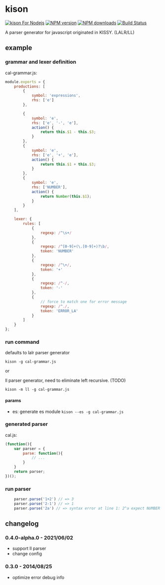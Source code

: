 # kison

[![kison For Nodejs](https://nodei.co/npm/kison.png)](https://npmjs.org/package/kison)
[![NPM version](https://badge.fury.io/js/kison.png)](http://badge.fury.io/js/kison)
[![NPM downloads](http://img.shields.io/npm/dm/kison.svg)](https://npmjs.org/package/kison)
[![Build Status](https://travis-ci.org/yiminghe/kison.svg?branch=master)](https://travis-ci.org/yiminghe/kison)


A parser generator for javascript originated in KISSY. (LALR/LL)

## example

### grammar and lexer definition

cal-grammar.js:

``` javascript
module.exports = {
    productions: [
        {
            symbol: 'expressions',
            rhs: ['e']
        },

        {
            symbol: 'e',
            rhs: ['e', '-', 'e'],
            action() {
                return this.$1 - this.$3;
            }
        },
        {
            symbol: 'e',
            rhs: ['e', '+', 'e'],
            action() {
                return this.$1 + this.$3;
            }
        },
        {
            symbol: 'e',
            rhs: ['NUMBER'],
            action() {
                return Number(this.$1);
            }
        }
    ],

    lexer: {
        rules: [
            {
                regexp: /^\s+/
            },
            {
                regexp: /^[0-9]+(\.[0-9]+)?\b/,
                token: 'NUMBER'
            },
            {
                regexp: /^\+/,
                token: '+'
            },
            {
                regexp: /^-/,
                token: '-'
            },
            {
                // force to match one for error message
                regexp: /^./,
                token: 'ERROR_LA'
            }
        ]
    }
};
```

### run command

defaults to lalr parser generator

```
kison -g cal-grammar.js
```

or

ll parser generator, need to eliminate left recursive. (TODO)

```
kison -m ll -g cal-grammar.js
```

#### params

- es: generate es module `kison --es -g cal-grammar.js`


### generated parser

cal.js:

``` javascript
(function(){
    var parser = {
        parse: function(){
            // ...
        }
    }
    return parser;
})();
```

### run parser

``` javascript
    parser.parse('1+2') // => 3
    parser.parse('2-1') // => 1
    parser.parse('2a') // => syntax error at line 1: 2^a expect NUMBER
```

## changelog

### 0.4.0-alpha.0 - 2021/06/02

* support ll parser
* change config

### 0.3.0 - 2014/08/25

* optimize error debug info